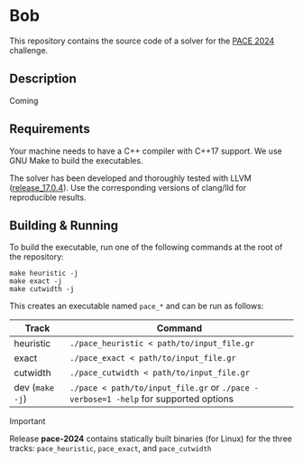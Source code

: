 # Bob
This repository contains the source code of a solver for the [PACE 2024](https://pacechallenge.org/2024/) challenge.

## Description

Coming

## Requirements
Your machine needs to have a C++ compiler with C++17 support. We use GNU Make to build the executables.

The solver has been developed and thoroughly tested with LLVM ([release_17.0.4](https://releases.llvm.org/)). 
Use the corresponding versions of clang/lld for reproducible results.

## Building & Running

To build the executable, run one of the following commands at the root of the repository:
```
make heuristic -j
make exact -j
make cutwidth -j
```
This creates an executable named `pace_*` and can be run as follows:

| Track      | Command |
| -------------- | ------- |
| heuristic  | `./pace_heuristic < path/to/input_file.gr` |
| exact      | `./pace_exact < path/to/input_file.gr` |
| cutwidth   | `./pace_cutwidth < path/to/input_file.gr` |
| dev (`make -j`)       | `./pace < path/to/input_file.gr` or `./pace -verbose=1 -help` for supported options |

> [!IMPORTANT]
> Release **pace-2024** contains statically built binaries (for Linux) for the three tracks: `pace_heuristic`, `pace_exact`, and `pace_cutwidth`
